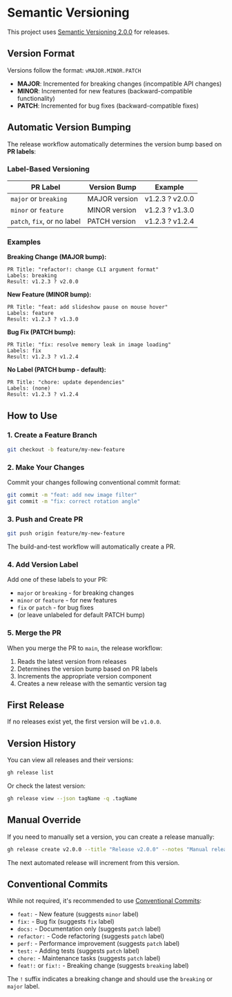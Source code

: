 # Semantic Versioning

This project uses [Semantic Versioning 2.0.0](https://semver.org/) for releases.

## Version Format

Versions follow the format: `vMAJOR.MINOR.PATCH`

- **MAJOR**: Incremented for breaking changes (incompatible API changes)
- **MINOR**: Incremented for new features (backward-compatible functionality)
- **PATCH**: Incremented for bug fixes (backward-compatible fixes)

## Automatic Version Bumping

The release workflow automatically determines the version bump based on **PR labels**:

### Label-Based Versioning

| PR Label | Version Bump | Example |
|----------|--------------|---------|
| `major` or `breaking` | MAJOR version | v1.2.3 ? v2.0.0 |
| `minor` or `feature` | MINOR version | v1.2.3 ? v1.3.0 |
| `patch`, `fix`, or no label | PATCH version | v1.2.3 ? v1.2.4 |

### Examples

**Breaking Change (MAJOR bump):**
```
PR Title: "refactor!: change CLI argument format"
Labels: breaking
Result: v1.2.3 ? v2.0.0
```

**New Feature (MINOR bump):**
```
PR Title: "feat: add slideshow pause on mouse hover"
Labels: feature
Result: v1.2.3 ? v1.3.0
```

**Bug Fix (PATCH bump):**
```
PR Title: "fix: resolve memory leak in image loading"
Labels: fix
Result: v1.2.3 ? v1.2.4
```

**No Label (PATCH bump - default):**
```
PR Title: "chore: update dependencies"
Labels: (none)
Result: v1.2.3 ? v1.2.4
```

## How to Use

### 1. Create a Feature Branch
```bash
git checkout -b feature/my-new-feature
```

### 2. Make Your Changes
Commit your changes following conventional commit format:
```bash
git commit -m "feat: add new image filter"
git commit -m "fix: correct rotation angle"
```

### 3. Push and Create PR
```bash
git push origin feature/my-new-feature
```

The build-and-test workflow will automatically create a PR.

### 4. Add Version Label
Add one of these labels to your PR:
- `major` or `breaking` - for breaking changes
- `minor` or `feature` - for new features
- `fix` or `patch` - for bug fixes
- (or leave unlabeled for default PATCH bump)

### 5. Merge the PR
When you merge the PR to `main`, the release workflow:
1. Reads the latest version from releases
2. Determines the version bump based on PR labels
3. Increments the appropriate version component
4. Creates a new release with the semantic version tag

## First Release

If no releases exist yet, the first version will be `v1.0.0`.

## Version History

You can view all releases and their versions:
```bash
gh release list
```

Or check the latest version:
```bash
gh release view --json tagName -q .tagName
```

## Manual Override

If you need to manually set a version, you can create a release manually:
```bash
gh release create v2.0.0 --title "Release v2.0.0" --notes "Manual release"
```

The next automated release will increment from this version.

## Conventional Commits

While not required, it's recommended to use [Conventional Commits](https://www.conventionalcommits.org/):

- `feat:` - New feature (suggests `minor` label)
- `fix:` - Bug fix (suggests `fix` label)
- `docs:` - Documentation only (suggests `patch` label)
- `refactor:` - Code refactoring (suggests `patch` label)
- `perf:` - Performance improvement (suggests `patch` label)
- `test:` - Adding tests (suggests `patch` label)
- `chore:` - Maintenance tasks (suggests `patch` label)
- `feat!:` or `fix!:` - Breaking change (suggests `breaking` label)

The `!` suffix indicates a breaking change and should use the `breaking` or `major` label.
